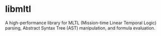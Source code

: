 # libmltl
A high-performance library for MLTL (Mission-time Linear Temporal Logic) parsing, Abstract Syntax Tree (AST) manipulation, and formula evaluation.

